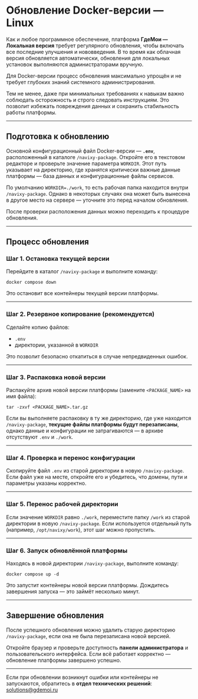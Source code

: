 # Обновление Docker-версии — Linux

Как и любое программное обеспечение, платформа **ГдеМои — Локальная версия** требует регулярного обновления, чтобы включать все последние улучшения и нововведения. В то время как облачная версия обновляется автоматически, обновления для локальных установок выполняются администраторами вручную.

Для Docker-версии процесс обновления максимально упрощён и не требует глубоких знаний системного администрирования.

Тем не менее, даже при минимальных требованиях к навыкам важно соблюдать осторожность и строго следовать инструкциям. Это позволит избежать повреждения данных и сохранить стабильность работы платформы.

---

## Подготовка к обновлению

Основной конфигурационный файл Docker-версии — **`.env`**, расположенный в каталоге `/navixy-package`. Откройте его в текстовом редакторе и проверьте значение параметра `WORKDIR`. Этот путь указывает на директорию, где хранятся критически важные данные платформы — база данных и конфигурационные файлы сервисов.

По умолчанию `WORKDIR=./work`, то есть рабочая папка находится внутри `/navixy-package`. Однако в некоторых случаях она может быть вынесена в другое место на сервере — уточните это перед началом обновления.

После проверки расположения данных можно переходить к процедуре обновления.

---

## Процесс обновления

### Шаг 1. Остановка текущей версии

Перейдите в каталог `/navixy-package` и выполните команду:

```
docker compose down
```

Это остановит все контейнеры текущей версии платформы.

---

### Шаг 2. Резервное копирование (рекомендуется)

Сделайте копию файлов:

* `.env`
* директории, указанной в `WORKDIR`

Это позволит безопасно откатиться в случае непредвиденных ошибок.

---

### Шаг 3. Распаковка новой версии

Распакуйте архив новой версии платформы (замените `<PACKAGE_NAME>` на имя файла):

```
tar -zxvf <PACKAGE_NAME>.tar.gz
```

Если вы выполняете распаковку в ту же директорию, где уже находится `/navixy-package`, **текущие файлы платформы будут перезаписаны**, однако данные и конфигурации не затрагиваются —  в архиве отсутствуют `.env` и `./work`.

---

### Шаг 4. Проверка и перенос конфигурации

Скопируйте файл `.env` из старой директории в новую `/navixy-package`. Если файл уже на месте, откройте его и убедитесь, что домены, пути и параметры указаны корректно.

---

### Шаг 5. Перенос рабочей директории

Если значение `WORKDIR` равно `./work`, переместите папку `/work` из старой директории в новую `/navixy-package`. Если используется отдельный путь (например, `/opt/navixy/work`), этот шаг можно пропустить.

---

### Шаг 6. Запуск обновлённой платформы

Находясь в новой директории `/navixy-package`, выполните команду:

```
docker compose up -d
```

Это запустит контейнеры новой версии платформы. Дождитесь завершения запуска — это займёт несколько минут.

---

## Завершение обновления

После успешного обновления можно удалить старую директорию `/navixy-package`, если она не была перезаписана новой версией.

Откройте браузер и проверьте доступность **панели администратора** и пользовательского интерфейса. Если всё работает корректно — обновление платформы завершено успешно.

---

Если при обновлении возникнут ошибки или контейнеры не запускаются, обратитесь в **отдел технических решений**: [solutions@gdemoi.ru](mailto:solutions@gdemoi.ru)
